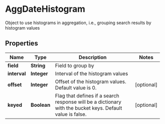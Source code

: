 

# AggDateHistogram

Object to use histograms in aggregation, i.e., grouping search results by histogram values

## Properties

| Name | Type | Description | Notes |
|------------ | ------------- | ------------- | -------------|
|**field** | **String** | Field to group by |  |
|**interval** | **Integer** | Interval of the histogram values |  |
|**offset** | **Integer** | Offset of the histogram values. Default value is 0. |  [optional] |
|**keyed** | **Boolean** | Flag that defines if a search response will be a dictionary with the bucket keys. Default value is false. |  [optional] |


